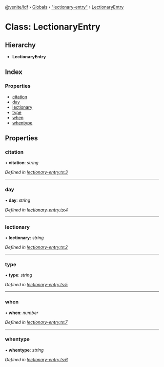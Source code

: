 [@venite/ldf](../README.md) › [Globals](../globals.md) › ["lectionary-entry"](../modules/_lectionary_entry_.md) › [LectionaryEntry](_lectionary_entry_.lectionaryentry.md)

# Class: LectionaryEntry

## Hierarchy

* **LectionaryEntry**

## Index

### Properties

* [citation](_lectionary_entry_.lectionaryentry.md#citation)
* [day](_lectionary_entry_.lectionaryentry.md#day)
* [lectionary](_lectionary_entry_.lectionaryentry.md#lectionary)
* [type](_lectionary_entry_.lectionaryentry.md#type)
* [when](_lectionary_entry_.lectionaryentry.md#when)
* [whentype](_lectionary_entry_.lectionaryentry.md#whentype)

## Properties

###  citation

• **citation**: *string*

*Defined in [lectionary-entry.ts:3](https://github.com/gbj/venite/blob/9ae5a08/ldf/src/lectionary-entry.ts#L3)*

___

###  day

• **day**: *string*

*Defined in [lectionary-entry.ts:4](https://github.com/gbj/venite/blob/9ae5a08/ldf/src/lectionary-entry.ts#L4)*

___

###  lectionary

• **lectionary**: *string*

*Defined in [lectionary-entry.ts:2](https://github.com/gbj/venite/blob/9ae5a08/ldf/src/lectionary-entry.ts#L2)*

___

###  type

• **type**: *string*

*Defined in [lectionary-entry.ts:5](https://github.com/gbj/venite/blob/9ae5a08/ldf/src/lectionary-entry.ts#L5)*

___

###  when

• **when**: *number*

*Defined in [lectionary-entry.ts:7](https://github.com/gbj/venite/blob/9ae5a08/ldf/src/lectionary-entry.ts#L7)*

___

###  whentype

• **whentype**: *string*

*Defined in [lectionary-entry.ts:6](https://github.com/gbj/venite/blob/9ae5a08/ldf/src/lectionary-entry.ts#L6)*
